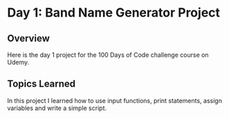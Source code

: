 
# Day 1: Band Name Generator Project

## Overview

Here is the day 1 project for the 100 Days of Code challenge course on Udemy.

## Topics Learned

In this project I learned how to use input functions, print statements, assign variables and write a simple script. 
